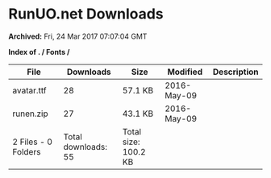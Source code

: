 # RunUO.net Downloads #

**Archived:** Fri, 24 Mar 2017 07:07:04 GMT

**Index of . / Fonts /**

| File |Downloads |Size |Modified |Description |
| ---- |  ---- |  ---- |  ---- |  ---- |
| avatar.ttf |28 |57.1 KB |2016-May-09 | |
| runen.zip |27 |43.1 KB |2016-May-09 | |
| 2 Files - 0 Folders |Total downloads: 55 |Total size: 100.2 KB | | |
